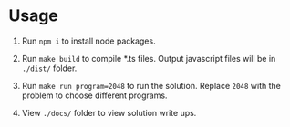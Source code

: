 # Usage

1. Run `npm i` to install node packages.

2. Run `make build` to compile *.ts files. Output javascript files will be in `./dist/` folder.

3. Run `make run program=2048` to run the solution. Replace `2048` with the problem to choose different programs.

4. View `./docs/` folder to view solution write ups.
